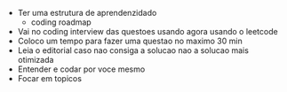 - Ter uma estrutura de aprendenzidado
	- coding roadmap
-  Vai no coding interview das questoes usando agora usando o leetcode
- Coloco um tempo para fazer uma questao no maximo 30 min
- Leia o editorial caso nao consiga a solucao nao a solucao mais otimizada
- Entender e codar por voce mesmo
- Focar em topicos